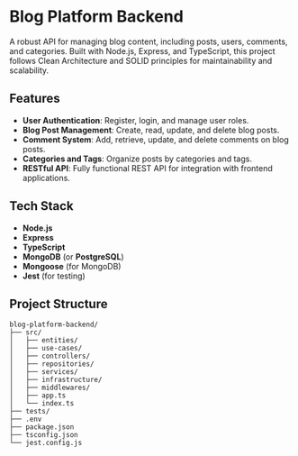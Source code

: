 # Blog Platform Backend

A robust API for managing blog content, including posts, users, comments, and categories. Built with Node.js, Express, and TypeScript, this project follows Clean Architecture and SOLID principles for maintainability and scalability.

## Features

- **User Authentication**: Register, login, and manage user roles.
- **Blog Post Management**: Create, read, update, and delete blog posts.
- **Comment System**: Add, retrieve, update, and delete comments on blog posts.
- **Categories and Tags**: Organize posts by categories and tags.
- **RESTful API**: Fully functional REST API for integration with frontend applications.

## Tech Stack

- **Node.js**
- **Express**
- **TypeScript**
- **MongoDB** (or **PostgreSQL**)
- **Mongoose** (for MongoDB)
- **Jest** (for testing)

## Project Structure

```plaintext
blog-platform-backend/
├── src/
│   ├── entities/
│   ├── use-cases/
│   ├── controllers/
│   ├── repositories/
│   ├── services/
│   ├── infrastructure/
│   ├── middlewares/
│   ├── app.ts
│   └── index.ts
├── tests/
├── .env
├── package.json
├── tsconfig.json
└── jest.config.js




